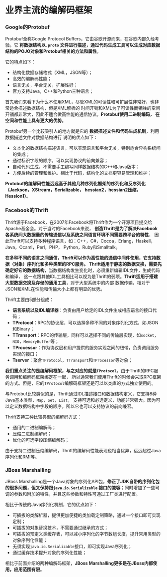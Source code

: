 业界主流的编解码框架
===========================================================
### Google的Protobuf
Protobuf全称Google Protocol Buffers，它由谷歌开源而来，在谷歌内部久经考验。它 **将数据结构以`.proto`
文件进行描述，通过代码生成工具可以生成对应数据结构的POJO对象和Protobuf相关的方法和属性**。

它的特点如下：
+ 结构化数据存储格式（XML，JSON等）；
+ 高效的编解码性能；
+ 语言无关，平台无关，扩展性好；
+ 官方支持Java，C++和Python三种语言；

首先我们来看下为什么不使用XML，尽管XML的可读性和可扩展性非常好，也非常适合描述数据结构，但是XML解析的
时间开销和XML为了可读性而牺牲的空间开销都非常大，因此不适合做高性能的通信协议。**Protobuf使用二进制编码，
在空间和性能上具有更大的优势**。

Protobuf另一个比较吸引人的地方就是它的 **数据描述文件和代码生成机制**，利用数据描述文件对数据结构进行
说明的优点如下：
+ 文本化的数据结构描述语言，可以实现语言和平台无关，特别适合异构系统间的集成；
+ 通过标识字段的顺序，可以实现协议的前向兼容；
+ 自动代码生成，不需要手工编写同样数据结构的C++和Java版本；
+ 方便后续的管理和维护。相比于代码，结构化的文档更容易管理和维护；

**Protobuf的编解码性能远远高于其他几种序列化框架的序列化和反序列化（Jackson，XStream，Serializable，
hessian2，hessian2压缩，Hession1）**。

### Facebook的Thrift
Thrift源于Facebook，在2007年Facebook将Thrift作为一个开源项目提交给Apache基金会。对于当时的Facebook来说，
**创造Thrift是为了解决Facebook各系统间大数据量的传输通信以及系统之间语言环境不同需要跨平台的特性**，
因此Thrift可以支持多种程序语言，如：C++，C#，Cocoa，Erlang，Haskell，Java，Ocaml，Perl，PHP，
Python，Ruby和Smalltalk。

**在多种不同的语言之间通信，Thrift可以作为高性能的通信中间件使用，它支持数据（对象）序列化和多种类型的RPC服务。
Thrift适用于静态的数据交换，需要先确定好它的数据结构**，当数据结构发生变化时，必须重新编辑IDL文件，生成代码和编译，
这一点跟其他IDL工具相比可以视为是Thrift的弱项。**Thrift适用于搭建大型数据交换及存储的通用工具**，对于大型系统中的内部
数据传输，相对于JSON和XML在性能和传输大小上都有明显的优势。

Thrift主要由5部分组成：
+ **语言系统以及IDL编译器**：负责由用户给定的IDL文件生成相应语言的接口代码；
+ **TProtocol**：RPC的协议层，可以选择多种不同的对象序列化方式，如JSON和Binary；
+ **TTransport**：RPC的传输层，同样可以选择不同的传输层实现，如`socket`，`NIO`，`MemoryBuffer`等；
+ **TProcessor**：作为协议层和用户提供的服务实现之间的纽带，负责调用服务实现的接口；
+ **Tserver**：聚合`TProtocol`，`TTransport`和`TProcessor`等对象；

**我们重点关注的是编解码框架，与之对应的就是`TProtocol`**。由于Thrift的RPC服务调用和编解码框架绑定在一起，
所以通常我们使用Thrift的时候会采取RPC框架的方式。但是，它的`TProtocol`编解码框架还是可以以类库的方式独立使用的。

与Protobuf比较类似的是，Thrift通过IDL描述接口和数据结构定义，它支持8种Java基本类型，`Map`，`Set`，`List`，
支持可选和必选定义，功能非常强大。因为可以定义数据结构中字段的顺序，所以它也可以支持协议的前向兼容。

Thrift支持三种比较典型的编解码方式：
+ 通用的二进制编解码；
+ 压缩二进制编解码；
+ 优化的可选字段压缩编解码；

由于支持二进制压缩编解码，Thrift的编解码性能表现也相当优异，远远超过Java序列化和RMI等。

### JBoss Marshalling
JBoss Marshalling是一个Java对象的序列化API包，**修正了JDK自带的序列化包的很多问题，但又保持跟`java.io.Serializable`
接口的兼容**；同时增加了一些可调的参数和附加的特性，并且这些参数和特性可通过工厂类进行配置。

相比于传统的Java序列化机制，它的优点如下：
+ 可插拔的类解析器，提供更加便捷的类加载定制策略，通过一个接口即可实现定制；
+ 可插拔的对象替换技术，不需要通过继承的方式；
+ 可插拔的预定义类缓存表，可以减小序列化的字节数组长度，提升常用类型的对象序列化性能；
+ 无须实现`java.io.Serializable`接口，即可实现Java序列化；
+ 通过缓存技术提升对象的序列化性能；

相比于前面介绍的两种编解码框架，**JBoss Marshalling更多是在JBoss内部使用，应用范围有限**。
